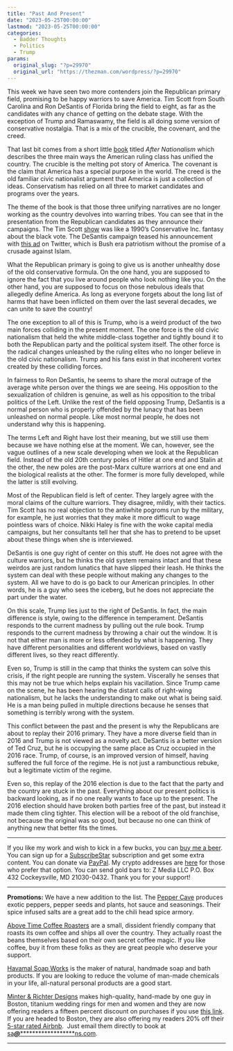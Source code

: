 ```yaml
---
title: "Past And Present"
date: "2023-05-25T00:00:00"
lastmod: "2023-05-25T00:00:00"
categories:
  - Badder Thoughts
  - Politics
  - Trump
params:
  original_slug: "?p=29970"
  original_url: "https://thezman.com/wordpress/?p=29970"
---
```


This week we have seen two more contenders join the Republican primary
field, promising to be happy warriors to save America. Tim Scott from
South Carolina and Ron DeSantis of Florida bring the field to eight, as
far as the candidates with any chance of getting on the debate stage.
With the exception of Trump and Ramaswamy, the field is all doing some
version of conservative nostalgia. That is a mix of the crucible, the
covenant, and the creed.

That last bit comes from a short little <a
href="https://www.amazon.com/Nationalism-Radical-Conservatisms-Samuel-Goldman-ebook/dp/B084Z1NGNC/"
rel="noopener" target="_blank">book</a> titled *After Nationalism* which
describes the three main ways the American ruling class has unified the
country. The crucible is the melting pot story of America. The covenant
is the claim that America has a special purpose in the world. The creed
is the old familiar civic nationalist argument that America is just a
collection of ideas. Conservatism has relied on all three to market
candidates and programs over the years.

The theme of the book is that those three unifying narratives are no
longer working as the country devolves into warring tribes. You can see
that in the presentation from the Republican candidates as they announce
their campaigns. The Tim Scott
<a href="https://www.youtube.com/watch?v=uiJRGBSNG4E" rel="noopener"
target="_blank">show</a> was like a 1990’s Conservative Inc. fantasy
about the black vote. The DeSantis campaign teased his announcement with
<a href="https://twitter.com/CaseyDeSantis/status/1661131473020239876"
rel="noopener" target="_blank">this ad</a> on Twitter, which is Bush era
patriotism without the promise of a crusade against Islam.

What the Republican primary is going to give us is another unhealthy
dose of the old conservative formula. On the one hand, you are supposed
to ignore the fact that you live around people who look nothing like
you. On the other hand, you are supposed to focus on those nebulous
ideals that allegedly define America. As long as everyone forgets about
the long list of harms that have been inflicted on them over the last
several decades, we can unite to save the country!

The one exception to all of this is Trump, who is a weird product of the
two main forces colliding in the present moment. The one force is the
old civic nationalism that held the white middle-class together and
tightly bound it to both the Republican party and the political system
itself. The other force is the radical changes unleashed by the ruling
elites who no longer believe in the old civic nationalism. Trump and his
fans exist in that incoherent vortex created by these colliding forces.

In fairness to Ron DeSantis, he seems to share the moral outrage of the
average white person over the things we are seeing. His opposition to
the sexualization of children is genuine, as well as his opposition to
the tribal politics of the Left. Unlike the rest of the field opposing
Trump, DeSantis is a normal person who is properly offended by the
lunacy that has been unleashed on normal people. Like most normal
people, he does not understand why this is happening.

The terms Left and Right have lost their meaning, but we still use them
because we have nothing else at the moment. We can, however, see the
vague outlines of a new scale developing when we look at the Republican
field. Instead of the old 20th century poles of Hitler at one end and
Stalin at the other, the new poles are the post-Marx culture warriors at
one end and the biological realists at the other. The former is more
fully developed, while the latter is still evolving.

Most of the Republican field is left of center. They largely agree with
the moral claims of the culture warriors. They disagree, mildly, with
their tactics. Tim Scott has no real objection to the antiwhite pogroms
run by the military, for example, he just worries that they make it more
difficult to wage pointless wars of choice. Nikki Haley is fine with the
woke capital media campaigns, but her consultants tell her that she has
to pretend to be upset about these things when she is interviewed.

DeSantis is one guy right of center on this stuff. He does not agree
with the culture warriors, but he thinks the old system remains intact
and that these weirdos are just random lunatics that have slipped their
leash. He thinks the system can deal with these people without making
any changes to the system. All we have to do is go back to our American
principles. In other words, he is a guy who sees the iceberg, but he
does not appreciate the part under the water.

On this scale, Trump lies just to the right of DeSantis. In fact, the
main difference is style, owing to the difference in temperament.
DeSantis responds to the current madness by pulling out the rule book.
Trump responds to the current madness by throwing a chair out the
window. It is not that either man is more or less offended by what is
happening. They have different personalities and different worldviews,
based on vastly different lives, so they react differently.

Even so, Trump is still in the camp that thinks the system can solve
this crisis, if the right people are running the system. Viscerally he
senses that this may not be true which helps explain his vacillation.
Since Trump came on the scene, he has been hearing the distant calls of
right-wing nationalism, but he lacks the understanding to make out what
is being said. He is a man being pulled in multiple directions because
he senses that something is terribly wrong with the system.

This conflict between the past and the present is why the Republicans
are about to replay their 2016 primary. They have a more diverse field
than in 2016 and Trump is not viewed as a novelty act. DeSantis is a
better version of Ted Cruz, but he is occupying the same place as Cruz
occupied in the 2016 race. Trump, of course, is an improved version of
himself, having suffered the full force of the regime. He is not just a
rambunctious rebuke, but a legitimate victim of the regime.

Even so, this replay of the 2016 election is due to the fact that the
party and the country are stuck in the past. Everything about our
present politics is backward looking, as if no one really wants to face
up to the present. The 2016 election should have broken both parties
free of the past, but instead it made them cling tighter. This election
will be a reboot of the old franchise, not because the original was so
good, but because no one can think of anything new that better fits the
times.

------------------------------------------------------------------------

If you like my work and wish to kick in a few bucks, you can
<a href="https://www.buymeacoffee.com/mujolulu" rel="noopener"
target="_blank">buy me a beer</a>. You can sign up for a
<a href="https://www.subscribestar.com/the-z-blog" rel="noopener"
target="_blank">SubscribeStar</a> subscription and get some extra
content. You can donate via <a
href="https://www.paypal.com/donate/?cmd=_s-xclick&amp;hosted_button_id=UDAS2Q8JYA6CN&amp;source=url"
rel="noopener" target="_blank">PayPal</a>. My crypto addresses are
<a href="https://thezman.com/wordpress/?page_id=22713" rel="noopener"
target="_blank">here</a> for those who prefer that option. You can send
gold bars to: Z Media LLC P.O. Box 432 Cockeysville, MD 21030-0432.
Thank you for your support!

------------------------------------------------------------------------

**Promotions:** We have a new addition to the list. The
<a href="https://peppercave.com/shop/ols/products" rel="noopener"
target="_blank">Pepper Cave</a> produces exotic peppers, pepper seeds
and plants, hot sauce and seasonings. Their spice infused salts are a
great add to the chili head spice armory.

<a href="https://abovetimecoffee.com/" rel="noopener"
target="_blank">Above Time Coffee Roasters</a> are a small, dissident
friendly company that roasts its own coffee and ships all over the
country. They actually roast the beans themselves based on their own
secret coffee magic. If you like coffee, buy it from these folks as they
are great people who deserve your support.

<a href="https://havamalsoapworks.com/" rel="noopener"
target="_blank">Havamal Soap Works</a> is the maker of natural, handmade
soap and bath products. If you are looking to reduce the volume of
man-made chemicals in your life, all-natural personal products are a
good start.

<a href="https://www.minterandrichterdesigns.com/"
rel="noreferrer nofollow noopener" target="_blank">Minter &amp; Richter
Designs</a> makes high-quality, hand-made by one guy in Boston, titanium
wedding rings for men and women and they are now offering readers a
fifteen percent discount on purchases if you use
<a href="https://www.minterandrichterdesigns.com/discount/ZMAN"
rel="noreferrer nofollow noopener" target="_blank">this link</a>.
<span class="highlight"><span class="colour"><span class="font"><span class="size">If
you are headed to Boston, they are also offering my readers 20% off
their <a
href="https://www.airbnb.com/users/7988017/listings?user_id=7988017&amp;s=3"
rel="noopener noreferrer" target="_blank">5-star rated Airbnb</a>.  Just
email them directly to book at
<a href="mailto:sa***@*********************ns.com"
data-original-string="jtwYHYCOAdk365rnuvmBOA==cb7ODF9tpB2ImUXrMXH1di1WFihujc6Z1bUEE5IRCZO62+ryBzHHk9gi2ueulXecdZg"><span
class="apbct-email-encoder"
data-original-string="3Hm60OShmZCNWZc2RS4Xng==cb7Hm+1ZNTVGYD2rG5YvFCkLViySchJIBqHSPjLBpzR7OTGN+BkiBF5CzvNd3XCFH/Q"
title="This contact has been encoded by Anti-Spam by CleanTalk. Click to decode. To finish the decoding make sure that JavaScript is enabled in your browser.">sa<span
class="apbct-blur">***</span>@<span
class="apbct-blur">*********************</span>ns.com</span></a>.</span></span></span></span>

------------------------------------------------------------------------
